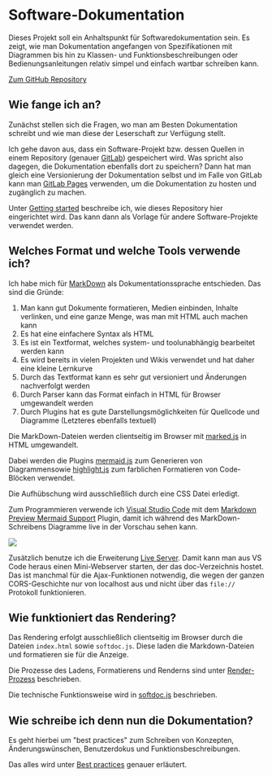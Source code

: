 # Software-Dokumentation

Dieses Projekt soll ein Anhaltspunkt für Softwaredokumentation sein. Es zeigt, wie man Dokumentation angefangen von Spezifikationen mit Diagrammen bis hin zu Klassen- und Funktionsbeschreibungen oder Bedienungsanleitungen relativ simpel und einfach wartbar schreiben kann.

[Zum GitHub Repository](https://github.com/hilderonny/softdoc)

## Wie fange ich an?

Zunächst stellen sich die Fragen, wo man am Besten Dokumentation schreibt und wie man diese der Leserschaft zur Verfügung stellt.

Ich gehe davon aus, dass ein Software-Projekt bzw. dessen Quellen in einem Repository (genauer [GitLab](https://gitlab.com)) gespeichert wird. Was spricht also dagegen, die Dokumentation ebenfalls dort zu speichern? Dann hat man gleich eine Versionierung der Dokumentation selbst und im Falle von GitLab kann man [GitLab Pages](https://docs.gitlab.com/ee/user/project/pages/) verwenden, um die Dokumentation zu hosten und zugänglich zu machen.

Unter [Getting started](GETTINGSTARTED.md) beschreibe ich, wie dieses Repository hier eingerichtet wird. Das kann dann als Vorlage für andere Software-Projekte verwendet werden.

## Welches Format und welche Tools verwende ich?

Ich habe mich für [MarkDown](https://de.wikipedia.org/wiki/Markdown) als Dokumentationssprache entschieden. Das sind die Gründe:

1. Man kann gut Dokumente formatieren, Medien einbinden, Inhalte verlinken, und eine ganze Menge, was man mit HTML auch machen kann
2. Es hat eine einfachere Syntax als HTML
3. Es ist ein Textformat, welches system- und toolunabhängig bearbeitet werden kann
4. Es wird bereits in vielen Projekten und Wikis verwendet und hat daher eine kleine Lernkurve
5. Durch das Textformat kann es sehr gut versioniert und Änderungen nachverfolgt werden
6. Durch Parser kann das Format einfach in HTML für Browser umgewandelt werden
7. Durch Plugins hat es gute Darstellungsmöglichkeiten für Quellcode und Diagramme (Letzteres ebenfalls textuell)

Die MarkDown-Dateien werden clientseitig im Browser mit [marked.js](https://marked.js.org/#/README.md#README.md) in HTML umgewandelt.

Dabei werden die Plugins [mermaid.js](https://mermaid-js.github.io/mermaid/#/) zum Generieren von Diagrammensowie [highlight.js](https://highlightjs.org/) zum farblichen Formatieren von Code-Blöcken verwendet.

Die Aufhübschung wird ausschließlich durch eine CSS Datei erledigt.

Zum Programmieren verwende ich [Visual Studio Code](https://code.visualstudio.com/) mit dem [Markdown Preview Mermaid Support](https://marketplace.visualstudio.com/items?itemName=bierner.markdown-mermaid) Plugin, damit ich während des MarkDown-Schreibens Diagramme live in der Vorschau sehen kann.

![](https://github.com/mjbvz/vscode-markdown-mermaid/raw/master/docs/example.png)

Zusätzlich benutze ich die Erweiterung [Live Server](https://marketplace.visualstudio.com/items?itemName=ritwickdey.LiveServer). Damit kann man aus VS Code heraus einen Mini-Webserver starten, der das doc-Verzeichnis hostet. Das ist manchmal für die Ajax-Funktionen notwendig, die wegen der ganzen CORS-Geschichte nur von localhost aus und nicht über das `file://` Protokoll funktionieren.

## Wie funktioniert das Rendering?

Das Rendering erfolgt ausschließlich clientseitig im Browser durch die Dateien `index.html` sowie `softdoc.js`. Diese laden die Markdown-Dateien und formatieren sie für die Anzeige.

Die Prozesse des Ladens, Formatierens und Renderns sind unter [Render-Prozess](umsetzung/RENDERING.md) beschrieben.

Die technische Funktionsweise wird in [softdoc.js](umsetzung/SOFTDOC.md) beschrieben.

## Wie schreibe ich denn nun die Dokumentation?

Es geht hierbei um "best practices" zum Schreiben von Konzepten, Änderungswünschen, Benutzerdokus und Funktionsbeschreibungen.

Das alles wird unter [Best practices](bestpractices/BESTPRACTICES.md) genauer erläutert.